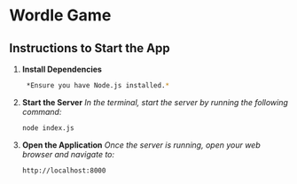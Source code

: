 # Wordle Game

## Instructions to Start the App

   
1. **Install Dependencies** 
   ```bash   
    *Ensure you have Node.js installed.*

2. **Start the Server**
   *In the terminal, start the server by running the following command:*
      ```bash
    node index.js
3. **Open the Application**
   *Once the server is running, open your web browser and navigate to:*
      ```bash
    http://localhost:8000
